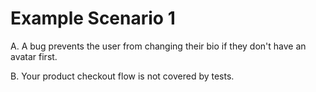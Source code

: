 # Example Scenario 1

A. A bug prevents the user from changing their bio
if they don't have an avatar first.

B. Your product checkout flow is not covered by
tests.
